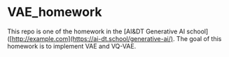 # VAE_homework

This repo is one of the homework in the [AI&DT Generative AI school]([http://example.com](https://ai-dt.school/generative-ai/).
The goal of this homework is to implement VAE and VQ-VAE.
